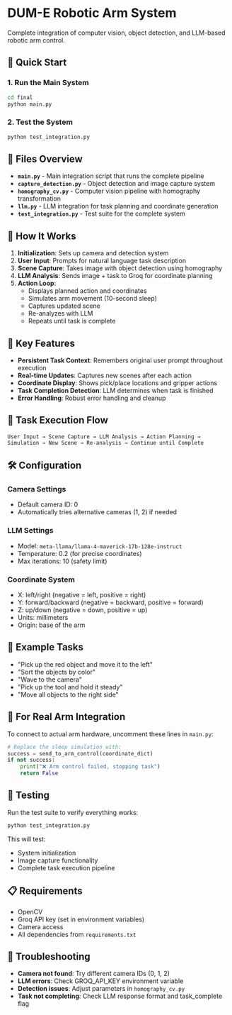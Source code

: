 # DUM-E Robotic Arm System

Complete integration of computer vision, object detection, and LLM-based robotic arm control.

## 🚀 Quick Start

### 1. Run the Main System

```bash
cd final
python main.py
```

### 2. Test the System

```bash
python test_integration.py
```

## 📁 Files Overview

- **`main.py`** - Main integration script that runs the complete pipeline
- **`capture_detection.py`** - Object detection and image capture system
- **`homography_cv.py`** - Computer vision pipeline with homography transformation
- **`llm.py`** - LLM integration for task planning and coordinate generation
- **`test_integration.py`** - Test suite for the complete system

## 🔧 How It Works

1. **Initialization**: Sets up camera and detection system
2. **User Input**: Prompts for natural language task description
3. **Scene Capture**: Takes image with object detection using homography
4. **LLM Analysis**: Sends image + task to Groq for coordinate planning
5. **Action Loop**:
   - Displays planned action and coordinates
   - Simulates arm movement (10-second sleep)
   - Captures updated scene
   - Re-analyzes with LLM
   - Repeats until task is complete

## 🎯 Key Features

- **Persistent Task Context**: Remembers original user prompt throughout execution
- **Real-time Updates**: Captures new scenes after each action
- **Coordinate Display**: Shows pick/place locations and gripper actions
- **Task Completion Detection**: LLM determines when task is finished
- **Error Handling**: Robust error handling and cleanup

## 🔄 Task Execution Flow

```
User Input → Scene Capture → LLM Analysis → Action Planning →
Simulation → New Scene → Re-analysis → Continue until Complete
```

## 🛠️ Configuration

### Camera Settings

- Default camera ID: 0
- Automatically tries alternative cameras (1, 2) if needed

### LLM Settings

- Model: `meta-llama/llama-4-maverick-17b-128e-instruct`
- Temperature: 0.2 (for precise coordinates)
- Max iterations: 10 (safety limit)

### Coordinate System

- X: left/right (negative = left, positive = right)
- Y: forward/backward (negative = backward, positive = forward)
- Z: up/down (negative = down, positive = up)
- Units: millimeters
- Origin: base of the arm

## 📝 Example Tasks

- "Pick up the red object and move it to the left"
- "Sort the objects by color"
- "Wave to the camera"
- "Pick up the tool and hold it steady"
- "Move all objects to the right side"

## 🔧 For Real Arm Integration

To connect to actual arm hardware, uncomment these lines in `main.py`:

```python
# Replace the sleep simulation with:
success = send_to_arm_control(coordinate_dict)
if not success:
    print("❌ Arm control failed, stopping task")
    return False
```

## 🧪 Testing

Run the test suite to verify everything works:

```bash
python test_integration.py
```

This will test:

- System initialization
- Image capture functionality
- Complete task execution pipeline

## 📋 Requirements

- OpenCV
- Groq API key (set in environment variables)
- Camera access
- All dependencies from `requirements.txt`

## 🚨 Troubleshooting

- **Camera not found**: Try different camera IDs (0, 1, 2)
- **LLM errors**: Check GROQ_API_KEY environment variable
- **Detection issues**: Adjust parameters in `homography_cv.py`
- **Task not completing**: Check LLM response format and task_complete flag

